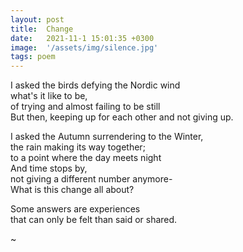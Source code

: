 ```yaml
---
layout: post
title:  Change
date:   2021-11-1 15:01:35 +0300
image:  '/assets/img/silence.jpg'
tags: poem 
---
```

I asked the birds defying the Nordic wind  
what's it like to be,  
of trying and almost failing to be still  
But then, keeping up for each other and not giving up.  

I asked the Autumn surrendering to the Winter,   
the rain making its way together;  
to a point where the day meets night   
And time stops by,  
not giving a different number anymore-  
What is this change all about?  

Some answers are experiences  
that can only be felt than said or shared.  

~
